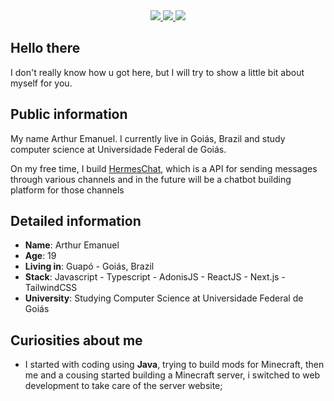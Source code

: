 <div align="center">
    <a target='_blank' href="https://twitter.com/dev_arthurer">
        <img src="https://img.shields.io/badge/Twitter-1DA1F2?style=for-the-badge&logo=twitter&logoColor=white">
    </a>
    <a target='_blank' href="https://linkedin.com/in/arthur-er">
        <img src="https://img.shields.io/badge/LinkedIn-0077B5?style=for-the-badge&logo=linkedin&logoColor=white">
    </a>
    <a target='_blank' href="https://dev.to/arthurer">
        <img src="https://img.shields.io/badge/dev.to-0A0A0A?style=for-the-badge&logo=dev.to&logoColor=white">
    </a>
</div>

## Hello there

I don't really know how u got here, but I will try to show a little bit about myself for you.

## Public information

My name Arthur Emanuel. I currently live in Goiás, Brazil and study computer science at Universidade Federal de Goiás.

On my free time, I build [HermesChat](https://hermeschat.com.br), which is a API for sending messages through various channels and in the future will be a chatbot building platform for those channels

## Detailed information

- **Name**: Arthur Emanuel
- **Age**: 19
- **Living in**: Guapó - Goiás, Brazil
- **Stack**: Javascript - Typescript - AdonisJS - ReactJS - Next.js - TailwindCSS
- **University**: Studying Computer Science at Universidade Federal de Goiás

## Curiosities about me

- I started with coding using **Java**, trying to build mods for Minecraft, then me and a cousing started building a Minecraft server, i switched to web development to take care of the server website;
